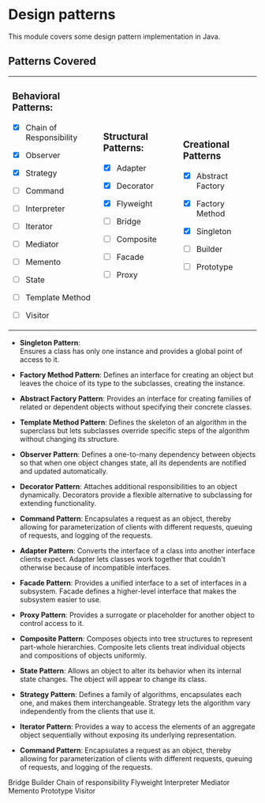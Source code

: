# Design patterns

This module covers some design pattern implementation in Java.


##  Patterns Covered

<table>
  <tr>
    <td>

### Behavioral Patterns:
- [x] Chain of Responsibility
- [x] Observer
- [x] Strategy
- [ ] Command
- [ ] Interpreter
- [ ] Iterator
- [ ] Mediator
- [ ] Memento
- [ ] State
- [ ] Template Method
- [ ] Visitor

    </td>
    <td>

### Structural Patterns:
- [x] Adapter
- [x] Decorator
- [x] Flyweight
- [ ] Bridge
- [ ] Composite
- [ ] Facade
- [ ] Proxy

    </td>
    <td>

### Creational Patterns

- [x] Abstract Factory
- [x] Factory Method
- [x] Singleton
- [ ] Builder
- [ ] Prototype

    </td>
  </tr>
</table>


- **Singleton Pattern**:  
Ensures a class has only one instance and provides a global point of access to it.

- **Factory Method Pattern**: 
Defines an interface for creating an object but leaves the choice of its type to the subclasses, creating the instance.

- **Abstract Factory Pattern**: 
Provides an interface for creating families of related or dependent objects without specifying their concrete classes.

- **Template Method Pattern**: 
Defines the skeleton of an algorithm in the superclass but lets subclasses override specific steps of the algorithm without changing its structure.

- **Observer Pattern**: 
Defines a one-to-many dependency between objects so that when one object changes state, all its dependents are notified and updated automatically.

- **Decorator Pattern**: 
Attaches additional responsibilities to an object dynamically. Decorators provide a flexible alternative to subclassing for extending functionality.

- **Command Pattern**: 
Encapsulates a request as an object, thereby allowing for parameterization of clients with different requests, queuing of requests, and logging of the requests.

- **Adapter Pattern**: 
Converts the interface of a class into another interface clients expect. Adapter lets classes work together that couldn't otherwise because of incompatible interfaces.

- **Facade Pattern**:
Provides a unified interface to a set of interfaces in a subsystem. Facade defines a higher-level interface that makes the subsystem easier to use.

- **Proxy Pattern**: 
Provides a surrogate or placeholder for another object to control access to it.

- **Composite Pattern**: 
Composes objects into tree structures to represent part-whole hierarchies. Composite lets clients treat individual objects and compositions of objects uniformly.

- **State Pattern**: 
Allows an object to alter its behavior when its internal state changes. The object will appear to change its class.

- **Strategy Pattern**: 
Defines a family of algorithms, encapsulates each one, and makes them interchangeable. Strategy lets the algorithm vary independently from the clients that use it.

- **Iterator Pattern**:
Provides a way to access the elements of an aggregate object sequentially without exposing its underlying representation.

- **Command Pattern**: 
Encapsulates a request as an object, thereby allowing for parameterization of clients with different requests, queuing of requests, and logging of the requests.


Bridge
Builder
Chain of responsibility
Flyweight
Interpreter
Mediator
Memento
Prototype
Visitor
